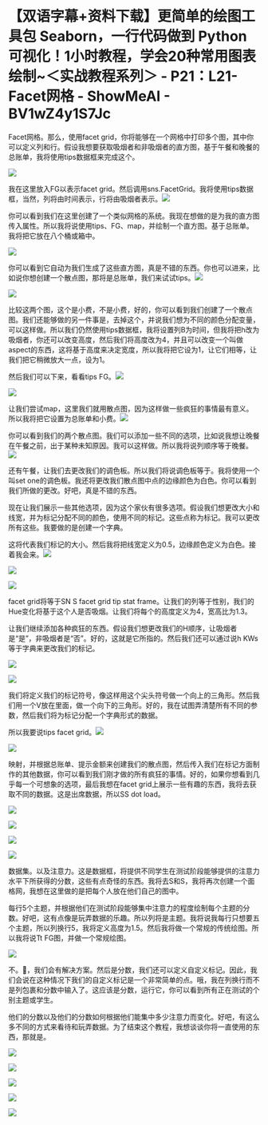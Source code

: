 # 【双语字幕+资料下载】更简单的绘图工具包 Seaborn，一行代码做到 Python 可视化！1小时教程，学会20种常用图表绘制~＜实战教程系列＞ - P21：L21- Facet网格 - ShowMeAI - BV1wZ4y1S7Jc

Facet网格。那么，使用facet grid，你将能够在一个网格中打印多个图，其中你可以定义列和行。假设我想要获取吸烟者和非吸烟者的直方图，基于午餐和晚餐的总账单，我将使用tips数据框来完成这个。

![](img/8d5951280297357bd612b9daf49c99c3_1.png)

我在这里放入FG以表示facet grid。然后调用sns.FacetGrid。我将使用tips数据框，当然，列将由时间表示，行将由吸烟者表示。![](img/8d5951280297357bd612b9daf49c99c3_3.png)

你可以看到我们在这里创建了一个类似网格的系统。我现在想做的是为我的直方图传入属性。所以我将说使用tips、FG、map，并绘制一个直方图。基于总账单。我将把它放在八个桶或箱中。

![](img/8d5951280297357bd612b9daf49c99c3_5.png)

你可以看到它自动为我们生成了这些直方图，真是不错的东西。你也可以进来，比如说你想创建一个散点图，那将是总账单，我们来试试tips。![](img/8d5951280297357bd612b9daf49c99c3_7.png)

![](img/8d5951280297357bd612b9daf49c99c3_8.png)

比较这两个图，这个是小费，不是小费，好的，你可以看到我们创建了一个散点图。我们还能够做的另一件事是，去掉这个，并说我们想为不同的颜色分配变量，可以这样做。所以我们仍然使用tips数据框，我将设置列B为时间，但我将把h改为吸烟者，你还可以改变高度，然后我们将高度改为4，并且可以改变一个叫做aspect的东西，这将基于高度来决定宽度，所以我将把它设为1，让它们相等，让我们把它稍微放大一点，设为1。

然后我们可以下来，看看tips FG。![](img/8d5951280297357bd612b9daf49c99c3_10.png)

![](img/8d5951280297357bd612b9daf49c99c3_11.png)

让我们尝试map，这里我们就用散点图，因为这样做一些疯狂的事情最有意义。所以我将把它设置为总账单和小费。![](img/8d5951280297357bd612b9daf49c99c3_13.png)

你可以看到我们的两个散点图。我们可以添加一些不同的选项，比如说我想让晚餐在午餐之前，出于某种未知原因。我可以这样做。所以我将说列顺序等于晚餐。![](img/8d5951280297357bd612b9daf49c99c3_15.png)

还有午餐，让我们去更改我们的调色板。所以我们将说调色板等于。我将使用一个叫set one的调色板。我还将更改我们散点图中点的边缘颜色为白色。你可以看到我们所做的更改。好吧，真是不错的东西。

现在让我们展示一些其他选项，因为这个家伙有很多选项。假设我们想更改大小和线宽，并为标记分配不同的颜色，使用不同的标记。这些点称为标记。我可以更改所有这些。我要做的是创建一个字典。

这将代表我们标记的大小。然后我将把线宽定义为0.5，边缘颜色定义为白色。接着我会来。![](img/8d5951280297357bd612b9daf49c99c3_17.png)

![](img/8d5951280297357bd612b9daf49c99c3_18.png)

![](img/8d5951280297357bd612b9daf49c99c3_19.png)

facet grid将等于SN S facet grid tip stat frame。让我们的列等于性别，我们的Hue变化将基于这个人是否吸烟。让我们将每个的高度定义为4，宽高比为1.3。

让我们继续添加各种疯狂的东西。假设我们想更改我们的H顺序，让吸烟者是“是”，非吸烟者是“否”。好的，这就是它所指的。然后我们还可以通过说h KWs等于字典来更改我们的标记。

![](img/8d5951280297357bd612b9daf49c99c3_21.png)

![](img/8d5951280297357bd612b9daf49c99c3_22.png)

我们将定义我们的标记符号，像这样用这个尖头符号做一个向上的三角形。然后我们用一个V放在里面，做一个向下的三角形。好的，我在试图弄清楚所有不同的参数，然后我们将为标记分配一个字典形式的数据。

所以我要说tips facet grid。![](img/8d5951280297357bd612b9daf49c99c3_24.png)

![](img/8d5951280297357bd612b9daf49c99c3_25.png)

映射，并根据总账单、提示金额来创建我们的散点图，然后传入我们在标记方面制作的其他数据，你可以看到我们刚才做的所有疯狂的事情。好的，如果你想看到几乎每一个可想象的选项，最后我想在facet grid上展示一些有趣的东西，我将去获取不同的数据。这是出席数据，所以SS dot load。

![](img/8d5951280297357bd612b9daf49c99c3_27.png)

![](img/8d5951280297357bd612b9daf49c99c3_28.png)

![](img/8d5951280297357bd612b9daf49c99c3_29.png)

![](img/8d5951280297357bd612b9daf49c99c3_30.png)

数据集。以及注意力。这是数据框，将提供不同学生在测试阶段能够提供的注意力水平下所获得的分数，这些有点奇怪的东西。我将去S和S，我将再次创建一个面格网，我想在这里做的是把每个人放在他们自己的图中。

每行5个主题，并根据他们在测试阶段能够集中注意力的程度绘制每个主题的分数。好吧，这有点像是玩弄数据的乐趣。所以列将是主题。我将说我每行只想要五个主题，所以列换行5，我将定义高度为1.5。然后我将做一个常规的传统绘图。所以我将说Tt FG图，并做一个常规绘图。

![](img/8d5951280297357bd612b9daf49c99c3_32.png)

不。🤢，我们会有解决方案。然后是分数，我们还可以定义自定义标记。因此，我们会说在这种情况下我们的自定义标记是一个非常简单的点。哦，我在列换行而不是列包裹和分数中输入了。这应该是分数，运行它，你可以看到所有正在测试的个别主题或学生。

他们的分数以及他们的分数如何根据他们能集中多少注意力而变化。好吧，有这么多不同的方式来看待和玩弄数据。为了结束这个教程，我想谈谈你将一直使用的东西，那就是。

![](img/8d5951280297357bd612b9daf49c99c3_34.png)

![](img/8d5951280297357bd612b9daf49c99c3_35.png)

![](img/8d5951280297357bd612b9daf49c99c3_36.png)

![](img/8d5951280297357bd612b9daf49c99c3_37.png)

![](img/8d5951280297357bd612b9daf49c99c3_38.png)
